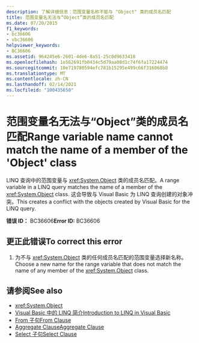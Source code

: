 ```yaml
---
description: 了解详细信息：范围变量名称不能与 "Object" 类的成员名匹配
title: 范围变量名无法与“Object”类的成员名匹配
ms.date: 07/20/2015
f1_keywords:
- bc36606
- vbc36606
helpviewer_keywords:
- BC36606
ms.assetid: 964245e6-2601-4de6-8a51-25c0d9633418
ms.openlocfilehash: 1e562691fb0434c5d79aa08d1c74f6fa17224474
ms.sourcegitcommit: 10e719780594efc781b15295e499c66f316068b8
ms.translationtype: MT
ms.contentlocale: zh-CN
ms.lasthandoff: 02/14/2021
ms.locfileid: "100435650"
---
```

# <a name="range-variable-name-cannot-match-the-name-of-a-member-of-the-object-class"></a><span data-ttu-id="44f91-103">范围变量名无法与“Object”类的成员名匹配</span><span class="sxs-lookup"><span data-stu-id="44f91-103">Range variable name cannot match the name of a member of the 'Object' class</span></span>

<span data-ttu-id="44f91-104">LINQ 查询中的范围变量与 <xref:System.Object> 类的成员名匹配。</span><span class="sxs-lookup"><span data-stu-id="44f91-104">A range variable in a LINQ query matches the name of a member of the <xref:System.Object> class.</span></span> <span data-ttu-id="44f91-105">这会导致与 Visual Basic 为 LINQ 查询创建的对象冲突。</span><span class="sxs-lookup"><span data-stu-id="44f91-105">This creates a conflict with the objects created by Visual Basic for the LINQ query.</span></span>  
  
 <span data-ttu-id="44f91-106">**错误 ID：** BC36606</span><span class="sxs-lookup"><span data-stu-id="44f91-106">**Error ID:** BC36606</span></span>  
  
## <a name="to-correct-this-error"></a><span data-ttu-id="44f91-107">更正此错误</span><span class="sxs-lookup"><span data-stu-id="44f91-107">To correct this error</span></span>  
  
1. <span data-ttu-id="44f91-108">为不与 <xref:System.Object> 类的任何成员名匹配的范围变量选择新名称。</span><span class="sxs-lookup"><span data-stu-id="44f91-108">Choose a new name for the range variable that does not match the name of any member of the <xref:System.Object> class.</span></span>  
  
## <a name="see-also"></a><span data-ttu-id="44f91-109">请参阅</span><span class="sxs-lookup"><span data-stu-id="44f91-109">See also</span></span>

- <xref:System.Object>
- [<span data-ttu-id="44f91-110">Visual Basic 中的 LINQ 简介</span><span class="sxs-lookup"><span data-stu-id="44f91-110">Introduction to LINQ in Visual Basic</span></span>](../programming-guide/language-features/linq/introduction-to-linq.md)
- [<span data-ttu-id="44f91-111">From 子句</span><span class="sxs-lookup"><span data-stu-id="44f91-111">From Clause</span></span>](../language-reference/queries/from-clause.md)
- [<span data-ttu-id="44f91-112">Aggregate Clause</span><span class="sxs-lookup"><span data-stu-id="44f91-112">Aggregate Clause</span></span>](../language-reference/queries/aggregate-clause.md)
- [<span data-ttu-id="44f91-113">Select 子句</span><span class="sxs-lookup"><span data-stu-id="44f91-113">Select Clause</span></span>](../language-reference/queries/select-clause.md)

